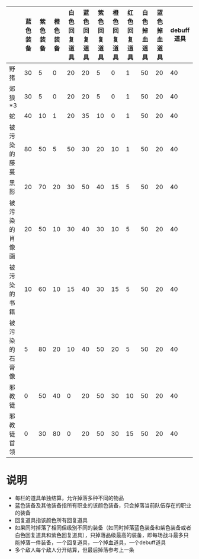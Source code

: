 ||蓝色装备|紫色装备|橙色装备|白色回复道具|蓝色回复道具|紫色回复道具|橙色回复道具|红色回复道具|白色掉血道具|蓝色掉血道具|debuff道具|
|-|-|-|-|-|-|-|-|-|-|-|-|
|野猪|30|5|0|20|20|5|0|1|50|20|40|
|郊狼*3|30|5|0|20|20|5|0|1|50|20|40|		
|蛇|40|10|1|20|35|10|0|1|50|20|40|
|被污染的藤蔓|80|50|5|50|30|20|10|1|50|20|40|
|黑影|20|70|20|30|50|40|15|5|50|20|40|
|被污染的肖像画|20|50|10|30|40|30|10|5|50|20|40|
|被污染的书籍|10|60|10|15|40|30|15|5|50|20|40|
|被污染的石膏像|5|80|20|10|40|50|20|5|50|20|40|
|邪教徒|0|50|40|0|20|50|30|10|50|20|40|
|邪教徒首领|0|30|80|0|20|50|30|15|50|20|40|
# 说明
- 每栏的道具单独结算，允许掉落多种不同的物品
- 蓝色装备及其他装备指所有职业的该颜色装备，只会掉落当前队伍存在的职业的装备
- 回复道具指该颜色所有回复道具
- 如果同时掉落了相同但级别不同的装备（如同时掉落蓝色装备和紫色装备或者白色回复道具和紫色回复道具），只掉落品级最高的装备，即每场战斗最多只能掉落一件装备，一个回复道具，一个掉血道具，一个debuff道具
- 多个敌人每个敌人分开结算，但最后掉落参考上一条